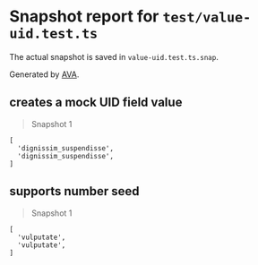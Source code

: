 # Snapshot report for `test/value-uid.test.ts`

The actual snapshot is saved in `value-uid.test.ts.snap`.

Generated by [AVA](https://avajs.dev).

## creates a mock UID field value

> Snapshot 1

    [
      'dignissim_suspendisse',
      'dignissim_suspendisse',
    ]

## supports number seed

> Snapshot 1

    [
      'vulputate',
      'vulputate',
    ]
